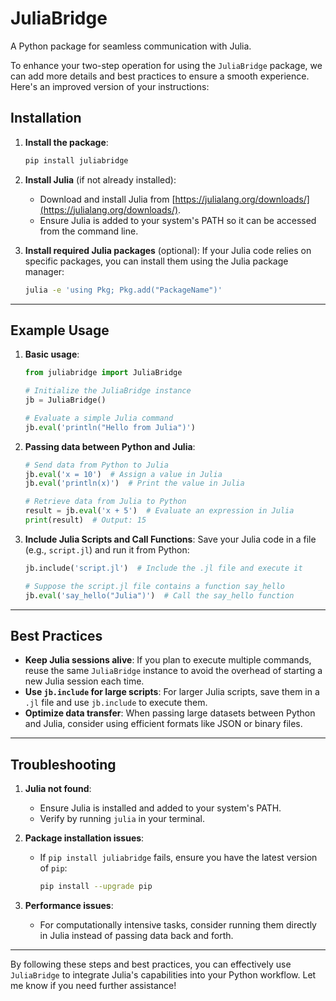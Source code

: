 # JuliaBridge
A Python package for seamless communication with Julia.

To enhance your two-step operation for using the `JuliaBridge` package, we can add more details and best practices to ensure a smooth experience. Here's an improved version of your instructions:

## Installation
1. **Install the package**:
   ```bash
   pip install juliabridge
   ```

2. **Install Julia** (if not already installed):
   - Download and install Julia from [https://julialang.org/downloads/](https://julialang.org/downloads/).
   - Ensure Julia is added to your system's PATH so it can be accessed from the command line.

3. **Install required Julia packages** (optional):
   If your Julia code relies on specific packages, you can install them using the Julia package manager:
   ```bash
   julia -e 'using Pkg; Pkg.add("PackageName")'
   ```

---

## Example Usage
1. **Basic usage**:
   ```python
   from juliabridge import JuliaBridge

   # Initialize the JuliaBridge instance
   jb = JuliaBridge()

   # Evaluate a simple Julia command
   jb.eval('println("Hello from Julia")')
   ```

2. **Passing data between Python and Julia**:
   ```python
   # Send data from Python to Julia
   jb.eval('x = 10')  # Assign a value in Julia
   jb.eval('println(x)')  # Print the value in Julia

   # Retrieve data from Julia to Python
   result = jb.eval('x + 5')  # Evaluate an expression in Julia
   print(result)  # Output: 15
   ```

3. **Include Julia Scripts and Call Functions**:
   Save your Julia code in a file (e.g., `script.jl`) and run it from Python:
   ```python
   jb.include('script.jl')  # Include the .jl file and execute it

   # Suppose the script.jl file contains a function say_hello
   jb.eval('say_hello("Julia")')  # Call the say_hello function
   ```
   
---

## Best Practices
- **Keep Julia sessions alive**: If you plan to execute multiple commands, reuse the same `JuliaBridge` instance to avoid the overhead of starting a new Julia session each time.
- **Use `jb.include` for large scripts**: For larger Julia scripts, save them in a `.jl` file and use `jb.include` to execute them.
- **Optimize data transfer**: When passing large datasets between Python and Julia, consider using efficient formats like JSON or binary files.

---

## Troubleshooting
1. **Julia not found**:
   - Ensure Julia is installed and added to your system's PATH.
   - Verify by running `julia` in your terminal.

2. **Package installation issues**:
   - If `pip install juliabridge` fails, ensure you have the latest version of `pip`:
     ```bash
     pip install --upgrade pip
     ```

3. **Performance issues**:
   - For computationally intensive tasks, consider running them directly in Julia instead of passing data back and forth.

---

By following these steps and best practices, you can effectively use `JuliaBridge` to integrate Julia's capabilities into your Python workflow. Let me know if you need further assistance!